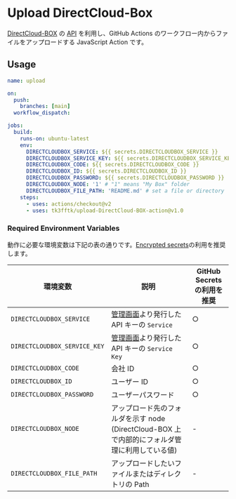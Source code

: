 # Upload DirectCloud-Box

[DirectCloud-BOX](https://directcloud.jp/freeplan) の [API](https://directcloud.jp/api_reference) を利用し、GitHub Actions のワークフロー内からファイルをアップロードする JavaScript Action です。

## Usage

```yaml
name: upload

on:
  push:
    branches: [main]
  workflow_dispatch:

jobs:
  build:
    runs-on: ubuntu-latest
    env:
      DIRECTCLOUDBOX_SERVICE: ${{ secrets.DIRECTCLOUDBOX_SERVICE }}
      DIRECTCLOUDBOX_SERVICE_KEY: ${{ secrets.DIRECTCLOUDBOX_SERVICE_KEY }}
      DIRECTCLOUDBOX_CODE: ${{ secrets.DIRECTCLOUDBOX_CODE }}
      DIRECTCLOUDBOX_ID: ${{ secrets.DIRECTCLOUDBOX_ID }}
      DIRECTCLOUDBOX_PASSWORD: ${{ secrets.DIRECTCLOUDBOX_PASSWORD }}
      DIRECTCLOUDBOX_NODE: '1' # "1" means "My Box" folder
      DIRECTCLOUDBOX_FILE_PATH: 'README.md' # set a file or directory
    steps:
      - uses: actions/checkout@v2
      - uses: tk3fftk/upload-DirectCloud-BOX-action@v1.0
```

### Required Environment Variables

動作に必要な環境変数は下記の表の通りです。[Encrypted secrets](https://docs.github.com/en/actions/reference/encrypted-secrets)の利用を推奨します。

| 環境変数                     | 説明                                                                                             | GitHub Secrets の利用を推奨 |
| ---------------------------- | ------------------------------------------------------------------------------------------------ | --------------------------- |
| `DIRECTCLOUDBOX_SERVICE`     | [管理画面](https://boxmanager.directcloud.jp/setting/image)より発行した API キーの `Service`     | ○                           |
| `DIRECTCLOUDBOX_SERVICE_KEY` | [管理画面](https://boxmanager.directcloud.jp/setting/image)より発行した API キーの `Service Key` | ○                           |
| `DIRECTCLOUDBOX_CODE`        | 会社 ID                                                                                          | ○                           |
| `DIRECTCLOUDBOX_ID`          | ユーザー ID                                                                                      | ○                           |
| `DIRECTCLOUDBOX_PASSWORD`    | ユーザーパスワード                                                                               | ○                           |
| `DIRECTCLOUDBOX_NODE`        | アップロード先のフォルダを示す node (DirectCloud-BOX 上で内部的にフォルダ管理に利用している値)   | -                           |
| `DIRECTCLOUDBOX_FILE_PATH`   | アップロードしたいファイルまたはディレクトリの Path                                              | -                           |
